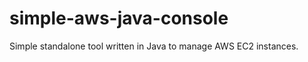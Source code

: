 simple-aws-java-console
=======================

Simple standalone tool written in Java to manage AWS EC2 instances.
